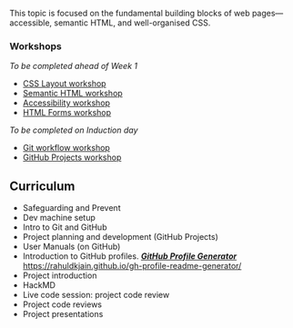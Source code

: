 This topic is focused on the fundamental building blocks of web pages—accessible, semantic HTML, and well-organised CSS.

### Workshops

_To be completed ahead of Week 1_

- [CSS Layout workshop](/workshops/css-layout/)
- [Semantic HTML workshop](/workshops/semantic-html/)
- [Accessibility workshop](/workshops/learn-a11y/)
- [HTML Forms workshop](/workshops/html-forms/)

_To be completed on Induction day_

- [Git workflow workshop](/workshops/git-workflow/)
- [GitHub Projects workshop](/workshops/github-projects)

## Curriculum

- Safeguarding and Prevent
- Dev machine setup
- Intro to Git and GitHub
- Project planning and development (GitHub Projects)
- User Manuals (on GitHub)
- Introduction to GitHub profiles.
  _**[GitHub Profile Generator](https://rahuldkjain.github.io/gh-profile-readme-generator/)**_
  https://rahuldkjain.github.io/gh-profile-readme-generator/
- Project introduction
- HackMD
- Live code session: project code review
- Project code reviews
- Project presentations

